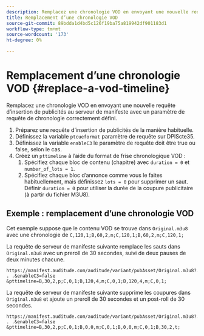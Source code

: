 ```yaml
---
description: Remplacez une chronologie VOD en envoyant une nouvelle requête d’insertion de publicités au serveur de manifeste avec un paramètre de requête de chronologie correctement défini.
title: Remplacement d’une chronologie VOD
source-git-commit: 89bdda1d4bd5c126f19ba75a819942df901183d1
workflow-type: tm+mt
source-wordcount: '173'
ht-degree: 0%

---
```



# Remplacement d’une chronologie VOD {#replace-a-vod-timeline}

Remplacez une chronologie VOD en envoyant une nouvelle requête d’insertion de publicités au serveur de manifeste avec un paramètre de requête de chronologie correctement défini.

1. Préparez une requête d’insertion de publicités de la manière habituelle.
1. Définissez la variable `ptcueformat` paramètre de requête sur DPIScte35.
1. Définissez la variable `enableC3` le paramètre de requête doit être true ou false, selon le cas.
1. Créez un `pttimeline` à l’aide du format de frise chronologique VOD :
   1. Spécifiez chaque bloc de contenu (chapitre) avec `duration = 0` et `number_of_lots = 1`.
   1. Spécifiez chaque bloc d’annonce comme vous le faites habituellement, mais définissez `lots = 0` pour supprimer un saut. Définir `duration = 0` pour utiliser la durée de la coupure publicitaire (à partir du fichier M3U8).

## Exemple : remplacement d’une chronologie VOD

Cet exemple suppose que le contenu VOD se trouve dans `Original.m3u8` avec une chronologie de `C,120,1;B,60,2,m;C,120,1;B,60,2,m;C,120,1;`

La requête de serveur de manifeste suivante remplace les sauts dans `Original.m3u8` avec un preroll de 30 secondes, suivi de deux pauses de deux minutes chacune.

```
https://manifest.auditude.com/auditude/variant/pubAsset/Original.m3u8?. . .&enableC3=false 
&pttimeline=B,30,2,p;C,0,1;B,120,4,m;C,0,1;B,120,4,m;C,0,1;
```

La requête de serveur de manifeste suivante supprime les coupures dans `Original.m3u8` et ajoute un preroll de 30 secondes et un post-roll de 30 secondes.

```
https://manifest.auditude.com/auditude/variant/pubAsset/Original.m3u8?. . .&enableC3=false 
&pttimeline=B,30,2,p;C,0,1;B,0,0,m;C,0,1;B,0,0,m;C,0,1;B,30,2,t;
```
